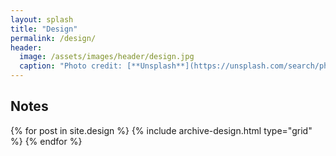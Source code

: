 ```yaml
---
layout: splash
title: "Design"
permalink: /design/
header:
  image: /assets/images/header/design.jpg
  caption: "Photo credit: [**Unsplash**](https://unsplash.com/search/photo=NBJ0BBqvdNM)"
---
```

## Notes


<div class="grid__wrapper">
  {% for post in site.design %}
    {% include archive-design.html type="grid" %}
  {% endfor %}
</div>

